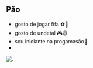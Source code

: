 ## Pão
- gosto de jogar fifa ⚽🥇
- gosto de undetal 🎮😅
- sou iniciante na progamasão📔
- 

  ![.](https://media1.tenor.com/m/K69Rg_Jg4GAAAAAC/mateo3506.gif)
